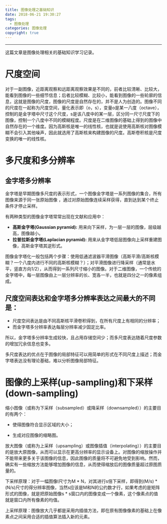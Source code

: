 ```yaml
---
title: 图像处理之基础知识
date: 2018-06-21 19:30:27
tags:
  - 图像处理
categories: 图像处理
copyright: true
---
```


----

这篇文章是图像处理相关的基础知识学习记录。

<!---more-->

# 尺度空间

对于一副图像，近距离观察和远距离观察效果是不同的，前者比较清晰、比较大，能看到图像的一些细节信息；后者比较模糊、比较小，能看到图像的一些轮廓的信息，这就是图像的尺度，图像的尺度是自然存在的，并不是人为创造的。图像不同的尺度在一起称为尺度空间，量化表示即（o，s），变量o是某一八度（octave），控制的是金字塔中尺寸这个尺度，s是该八度中的某一层，区分同一尺寸尺度下的图像，控制一个八度中不同的模糊程度。尺度是在二维图像的基础上得到的图像中自然存在的一个维度。因为高斯核是唯一的线性核，也就是说使用高斯核对图像模糊不会引入其他噪声，因此就选用了高斯核来构建图像的尺度。高斯卷积核是尺度变换的唯一的线性核。



# 多尺度和多分辨率

## 金字塔多分辨率
金字塔是早期图像多尺度的表示形式，一个图像金字塔是一系列图像的集合，所有图像来源于同一张原始图像 ，通过对原始图像连续采样获得，直到达到某个终止条件才停止采样。

有两种类型的图像金字塔常常出现在文献和应用中：

- **高斯金字塔(Gaussian pyramid):** 用来向下采样，为一层一层的图像，层级越高，图像越小。
- **拉普拉斯金字塔(Laplacian pyramid):** 用来从金字塔低层图像向上采样重建图像，高斯金字塔其逆形式。

图像金字塔化一般包括两个步骤：使用低通滤波器平滑图像（高斯平滑/高斯核模糊？一个八度内进行不同的高斯核模糊？）；对平滑图像进行降采样（通常是水平，竖直方向1/2），从而得到一系列尺寸缩小的图像。对于二维图像，一个传统的金字塔中，每一层图像由上一层分辨率的长、宽各一半，也就是四分之一的像素组成。

## 尺度空间表达和金字塔多分辨率表达之间最大的不同是：

- 尺度空间表达是由不同高斯核平滑卷积得到，在所有尺度上有相同的分辨率；
- 而金字塔多分辨率表达每层分辨率减少固定比率。

所以，金字塔多分辨率生成较快，且占用存储空间少；而多尺度表达随着尺度参数的增加冗余信息也变多。

多尺度表达的优点在于图像的局部特征可以用简单的形式在不同尺度上描述；而金字塔表达没有理论基础，难以分析图像局部特征。

# 图像的上采样(up-sampling)和下采样(down-sampling)
缩小图像（或称为下采样（subsampled）或降采样（downsampled））的主要目的有两个：

- 使得图像符合显示区域的大小；

- 生成对应图像的缩略图。

放大图像（或称为上采样（upsampling）或图像插值（interpolating））的主要目的是放大原图像，从而可以显示在更高分辨率的显示设备上。对图像的缩放操作并不能带来更多关于该图像的信息，因此图像的质量将不可避免地受到影响。然而，确实有一些缩放方法能够增加图像的信息，从而使得缩放后的图像质量超过原图质量的。

下采样原理：对于一幅图像I尺寸为M * N，对其进行s倍下采样，即得到(M/s) * (N/s)尺寸的得分辨率图像，当然s应该是M和N的公约数才行，如果考虑的是矩阵形式的图像，就是把原始图像s * s窗口内的图像变成一个像素，这个像素点的值就是窗口内所有像素的均值。

上采样原理：图像放大几乎都是采用内插值方法，即在原有图像像素的基础上在像素点之间采用合适的插值算法插入新的元素。
